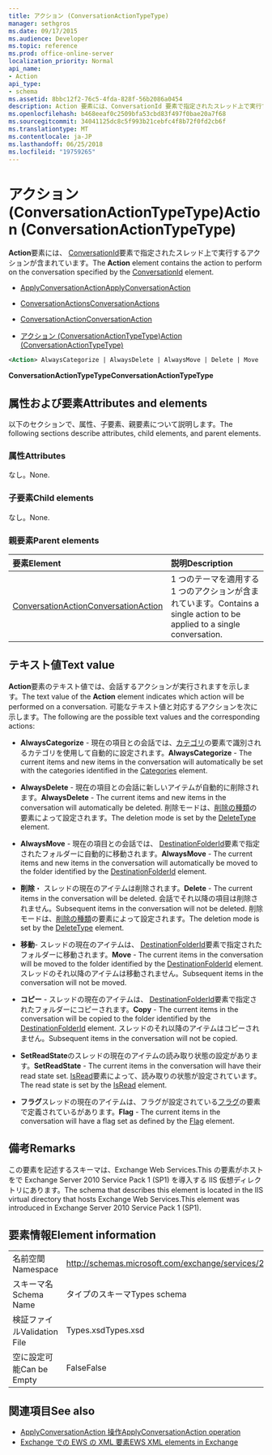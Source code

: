 ```yaml
---
title: アクション (ConversationActionTypeType)
manager: sethgros
ms.date: 09/17/2015
ms.audience: Developer
ms.topic: reference
ms.prod: office-online-server
localization_priority: Normal
api_name:
- Action
api_type:
- schema
ms.assetid: 8bbc12f2-76c5-4fda-828f-56b2086a0454
description: Action 要素には、ConversationId 要素で指定されたスレッド上で実行するアクションが含まれています。
ms.openlocfilehash: b468eeaf0c2509bfa53cbd83f497f0bae20a7f68
ms.sourcegitcommit: 34041125dc8c5f993b21cebfc4f8b72f0fd2cb6f
ms.translationtype: MT
ms.contentlocale: ja-JP
ms.lasthandoff: 06/25/2018
ms.locfileid: "19759265"
---
```

# <a name="action-conversationactiontypetype"></a><span data-ttu-id="f8420-103">アクション (ConversationActionTypeType)</span><span class="sxs-lookup"><span data-stu-id="f8420-103">Action (ConversationActionTypeType)</span></span>

<span data-ttu-id="f8420-104">**Action**要素には、 [ConversationId](conversationid.md)要素で指定されたスレッド上で実行するアクションが含まれています。</span><span class="sxs-lookup"><span data-stu-id="f8420-104">The **Action** element contains the action to perform on the conversation specified by the [ConversationId](conversationid.md) element.</span></span> 
  
- [<span data-ttu-id="f8420-105">ApplyConversationAction</span><span class="sxs-lookup"><span data-stu-id="f8420-105">ApplyConversationAction</span></span>](applyconversationaction.md)
  
- [<span data-ttu-id="f8420-106">ConversationActions</span><span class="sxs-lookup"><span data-stu-id="f8420-106">ConversationActions</span></span>](conversationactions.md)
  
- [<span data-ttu-id="f8420-107">ConversationAction</span><span class="sxs-lookup"><span data-stu-id="f8420-107">ConversationAction</span></span>](conversationaction.md)
  
- [<span data-ttu-id="f8420-108">アクション (ConversationActionTypeType)</span><span class="sxs-lookup"><span data-stu-id="f8420-108">Action (ConversationActionTypeType)</span></span>](action-conversationactiontypetype.md)
  
```XML
<Action> AlwaysCategorize | AlwaysDelete | AlwaysMove | Delete | Move | Copy | SetReadState </Action>
```

 <span data-ttu-id="f8420-109">**ConversationActionTypeType**</span><span class="sxs-lookup"><span data-stu-id="f8420-109">**ConversationActionTypeType**</span></span>
## <a name="attributes-and-elements"></a><span data-ttu-id="f8420-110">属性および要素</span><span class="sxs-lookup"><span data-stu-id="f8420-110">Attributes and elements</span></span>

<span data-ttu-id="f8420-111">以下のセクションで、属性、子要素、親要素について説明します。</span><span class="sxs-lookup"><span data-stu-id="f8420-111">The following sections describe attributes, child elements, and parent elements.</span></span>
  
### <a name="attributes"></a><span data-ttu-id="f8420-112">属性</span><span class="sxs-lookup"><span data-stu-id="f8420-112">Attributes</span></span>

<span data-ttu-id="f8420-113">なし。</span><span class="sxs-lookup"><span data-stu-id="f8420-113">None.</span></span>
  
### <a name="child-elements"></a><span data-ttu-id="f8420-114">子要素</span><span class="sxs-lookup"><span data-stu-id="f8420-114">Child elements</span></span>

<span data-ttu-id="f8420-115">なし。</span><span class="sxs-lookup"><span data-stu-id="f8420-115">None.</span></span>
  
### <a name="parent-elements"></a><span data-ttu-id="f8420-116">親要素</span><span class="sxs-lookup"><span data-stu-id="f8420-116">Parent elements</span></span>

|<span data-ttu-id="f8420-117">**要素**</span><span class="sxs-lookup"><span data-stu-id="f8420-117">**Element**</span></span>|<span data-ttu-id="f8420-118">**説明**</span><span class="sxs-lookup"><span data-stu-id="f8420-118">**Description**</span></span>|
|:-----|:-----|
|[<span data-ttu-id="f8420-119">ConversationAction</span><span class="sxs-lookup"><span data-stu-id="f8420-119">ConversationAction</span></span>](conversationaction.md) <br/> |<span data-ttu-id="f8420-120">1 つのテーマを適用する 1 つのアクションが含まれています。</span><span class="sxs-lookup"><span data-stu-id="f8420-120">Contains a single action to be applied to a single conversation.</span></span>  <br/> |
   
## <a name="text-value"></a><span data-ttu-id="f8420-121">テキスト値</span><span class="sxs-lookup"><span data-stu-id="f8420-121">Text value</span></span>

<span data-ttu-id="f8420-122">**Action**要素のテキスト値では、会話するアクションが実行されますを示します。</span><span class="sxs-lookup"><span data-stu-id="f8420-122">The text value of the **Action** element indicates which action will be performed on a conversation.</span></span> <span data-ttu-id="f8420-123">可能なテキスト値と対応するアクションを次に示します。</span><span class="sxs-lookup"><span data-stu-id="f8420-123">The following are the possible text values and the corresponding actions:</span></span> 
  
- <span data-ttu-id="f8420-124">**AlwaysCategorize** - 現在の項目との会話では、[カテゴリ](categories-ex15websvcsotherref.md)の要素で識別されるカテゴリを使用して自動的に設定されます。</span><span class="sxs-lookup"><span data-stu-id="f8420-124">**AlwaysCategorize** - The current items and new items in the conversation will automatically be set with the categories identified in the [Categories](categories-ex15websvcsotherref.md) element.</span></span> 
    
- <span data-ttu-id="f8420-125">**AlwaysDelete** - 現在の項目との会話に新しいアイテムが自動的に削除されます。</span><span class="sxs-lookup"><span data-stu-id="f8420-125">**AlwaysDelete** - The current items and new items in the conversation will automatically be deleted.</span></span> <span data-ttu-id="f8420-126">削除モードは、[削除の種類](deletetype.md)の要素によって設定されます。</span><span class="sxs-lookup"><span data-stu-id="f8420-126">The deletion mode is set by the [DeleteType](deletetype.md) element.</span></span> 
    
- <span data-ttu-id="f8420-127">**AlwaysMove** - 現在の項目との会話では、 [DestinationFolderId](destinationfolderid.md)要素で指定されたフォルダーに自動的に移動されます。</span><span class="sxs-lookup"><span data-stu-id="f8420-127">**AlwaysMove** - The current items and new items in the conversation will automatically be moved to the folder identified by the [DestinationFolderId](destinationfolderid.md) element.</span></span> 
    
- <span data-ttu-id="f8420-128">**削除**・ スレッドの現在のアイテムは削除されます。</span><span class="sxs-lookup"><span data-stu-id="f8420-128">**Delete** - The current items in the conversation will be deleted.</span></span> <span data-ttu-id="f8420-129">会話でそれ以降の項目は削除されません。</span><span class="sxs-lookup"><span data-stu-id="f8420-129">Subsequent items in the conversation will not be deleted.</span></span> <span data-ttu-id="f8420-130">削除モードは、[削除の種類](deletetype.md)の要素によって設定されます。</span><span class="sxs-lookup"><span data-stu-id="f8420-130">The deletion mode is set by the [DeleteType](deletetype.md) element.</span></span> 
    
- <span data-ttu-id="f8420-131">**移動**- スレッドの現在のアイテムは、 [DestinationFolderId](destinationfolderid.md)要素で指定されたフォルダーに移動されます。</span><span class="sxs-lookup"><span data-stu-id="f8420-131">**Move** - The current items in the conversation will be moved to the folder identified by the [DestinationFolderId](destinationfolderid.md) element.</span></span> <span data-ttu-id="f8420-132">スレッドのそれ以降のアイテムは移動されません。</span><span class="sxs-lookup"><span data-stu-id="f8420-132">Subsequent items in the conversation will not be moved.</span></span> 
    
- <span data-ttu-id="f8420-133">**コピー** - スレッドの現在のアイテムは、 [DestinationFolderId](destinationfolderid.md)要素で指定されたフォルダーにコピーされます。</span><span class="sxs-lookup"><span data-stu-id="f8420-133">**Copy** - The current items in the conversation will be copied to the folder identified by the [DestinationFolderId](destinationfolderid.md) element.</span></span> <span data-ttu-id="f8420-134">スレッドのそれ以降のアイテムはコピーされません。</span><span class="sxs-lookup"><span data-stu-id="f8420-134">Subsequent items in the conversation will not be copied.</span></span> 
    
- <span data-ttu-id="f8420-135">**SetReadState**のスレッドの現在のアイテムの読み取り状態の設定があります。</span><span class="sxs-lookup"><span data-stu-id="f8420-135">**SetReadState** - The current items in the conversation will have their read state set.</span></span> <span data-ttu-id="f8420-136">[IsRead](isread.md)要素によって、読み取りの状態が設定されています。</span><span class="sxs-lookup"><span data-stu-id="f8420-136">The read state is set by the [IsRead](isread.md) element.</span></span> 
    
- <span data-ttu-id="f8420-137">**フラグ**スレッドの現在のアイテムは、フラグが設定されている[フラグ](flag.md)の要素で定義されているがあります。</span><span class="sxs-lookup"><span data-stu-id="f8420-137">**Flag** - The current items in the conversation will have a flag set as defined by the [Flag](flag.md) element.</span></span> 
    
## <a name="remarks"></a><span data-ttu-id="f8420-138">備考</span><span class="sxs-lookup"><span data-stu-id="f8420-138">Remarks</span></span>

<span data-ttu-id="f8420-139">この要素を記述するスキーマは、Exchange Web Services.This の要素がホストをで Exchange Server 2010 Service Pack 1 (SP1) を導入する IIS 仮想ディレクトリにあります。</span><span class="sxs-lookup"><span data-stu-id="f8420-139">The schema that describes this element is located in the IIS virtual directory that hosts Exchange Web Services.This element was introduced in Exchange Server 2010 Service Pack 1 (SP1).</span></span>
  
## <a name="element-information"></a><span data-ttu-id="f8420-140">要素情報</span><span class="sxs-lookup"><span data-stu-id="f8420-140">Element information</span></span>

|||
|:-----|:-----|
|<span data-ttu-id="f8420-141">名前空間</span><span class="sxs-lookup"><span data-stu-id="f8420-141">Namespace</span></span>  <br/> |http://schemas.microsoft.com/exchange/services/2006/types  <br/> |
|<span data-ttu-id="f8420-142">スキーマ名</span><span class="sxs-lookup"><span data-stu-id="f8420-142">Schema Name</span></span>  <br/> |<span data-ttu-id="f8420-143">タイプのスキーマ</span><span class="sxs-lookup"><span data-stu-id="f8420-143">Types schema</span></span>  <br/> |
|<span data-ttu-id="f8420-144">検証ファイル</span><span class="sxs-lookup"><span data-stu-id="f8420-144">Validation File</span></span>  <br/> |<span data-ttu-id="f8420-145">Types.xsd</span><span class="sxs-lookup"><span data-stu-id="f8420-145">Types.xsd</span></span>  <br/> |
|<span data-ttu-id="f8420-146">空に設定可能</span><span class="sxs-lookup"><span data-stu-id="f8420-146">Can be Empty</span></span>  <br/> |<span data-ttu-id="f8420-147">False</span><span class="sxs-lookup"><span data-stu-id="f8420-147">False</span></span>  <br/> |
   
## <a name="see-also"></a><span data-ttu-id="f8420-148">関連項目</span><span class="sxs-lookup"><span data-stu-id="f8420-148">See also</span></span>

- [<span data-ttu-id="f8420-149">ApplyConversationAction 操作</span><span class="sxs-lookup"><span data-stu-id="f8420-149">ApplyConversationAction operation</span></span>](applyconversationaction-operation.md)
- [<span data-ttu-id="f8420-150">Exchange での EWS の XML 要素</span><span class="sxs-lookup"><span data-stu-id="f8420-150">EWS XML elements in Exchange</span></span>](ews-xml-elements-in-exchange.md)


